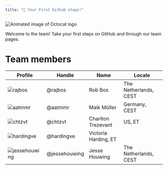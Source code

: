 ```yaml
---
title: "🎉 Your First Github steps!"
---
```


![Animated image of Octocat logo](https://media2.giphy.com/media/du3J3cXyzhj75IOgvA/giphy.gif)

Welcome to the team! Take your first steps on GitHub and through our team pages.

# Team members

|Profile|Handle|Name|Locale|
|---|---|---|---|
|![rajbos]|@rajbos|Rob Bos|The Netherlands, CEST|
|![aatmmr]|@aatmmr|Maik Müller|Germany, CEST|
|![chtzvt]|@chtzvt|Charlton Trezevant|US, ET|
|![hardingve]   |@hardingve   |Victoria Harding, ET|
|![jessehouwing]|@jessehouwing|Jesse Houwing   |The Netherlands, CEST|

[rajbos]: https://avatars.githubusercontent.com/rajbos?s=80
[aatmmr]: https://avatars.githubusercontent.com/aatmmr?s=80
[chtzvt]: https://avatars.githubusercontent.com/chtzvt?s=80
[hardingve]: https://avatars.githubusercontent.com/hardingve?s=80
[jessehouwing]: https://avatars.githubusercontent.com/jessehouwing?s=80
